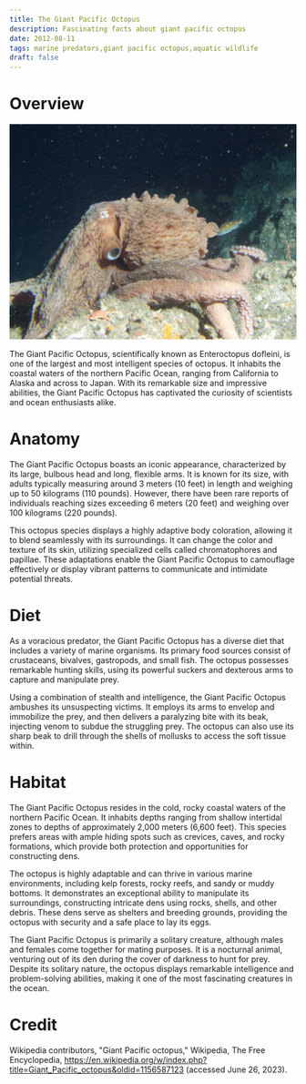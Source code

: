 ```yaml
---
title: The Giant Pacific Octopus
description: Fascinating facts about giant pacific octopus
date: 2012-08-11
tags: marine predators,giant pacific octopus,aquatic wildlife
draft: false
---
```

# Overview

<img src="../assets/giant_pacific_octopus.jpg">

The Giant Pacific Octopus, scientifically known as Enteroctopus dofleini, is one of the largest and most intelligent species of octopus. It inhabits the coastal waters of the northern Pacific Ocean, ranging from California to Alaska and across to Japan. With its remarkable size and impressive abilities, the Giant Pacific Octopus has captivated the curiosity of scientists and ocean enthusiasts alike.

# Anatomy

The Giant Pacific Octopus boasts an iconic appearance, characterized by its large, bulbous head and long, flexible arms. It is known for its size, with adults typically measuring around 3 meters (10 feet) in length and weighing up to 50 kilograms (110 pounds). However, there have been rare reports of individuals reaching sizes exceeding 6 meters (20 feet) and weighing over 100 kilograms (220 pounds).

This octopus species displays a highly adaptive body coloration, allowing it to blend seamlessly with its surroundings. It can change the color and texture of its skin, utilizing specialized cells called chromatophores and papillae. These adaptations enable the Giant Pacific Octopus to camouflage effectively or display vibrant patterns to communicate and intimidate potential threats.

# Diet

As a voracious predator, the Giant Pacific Octopus has a diverse diet that includes a variety of marine organisms. Its primary food sources consist of crustaceans, bivalves, gastropods, and small fish. The octopus possesses remarkable hunting skills, using its powerful suckers and dexterous arms to capture and manipulate prey.

Using a combination of stealth and intelligence, the Giant Pacific Octopus ambushes its unsuspecting victims. It employs its arms to envelop and immobilize the prey, and then delivers a paralyzing bite with its beak, injecting venom to subdue the struggling prey. The octopus can also use its sharp beak to drill through the shells of mollusks to access the soft tissue within.

# Habitat

The Giant Pacific Octopus resides in the cold, rocky coastal waters of the northern Pacific Ocean. It inhabits depths ranging from shallow intertidal zones to depths of approximately 2,000 meters (6,600 feet). This species prefers areas with ample hiding spots such as crevices, caves, and rocky formations, which provide both protection and opportunities for constructing dens.

The octopus is highly adaptable and can thrive in various marine environments, including kelp forests, rocky reefs, and sandy or muddy bottoms. It demonstrates an exceptional ability to manipulate its surroundings, constructing intricate dens using rocks, shells, and other debris. These dens serve as shelters and breeding grounds, providing the octopus with security and a safe place to lay its eggs.

The Giant Pacific Octopus is primarily a solitary creature, although males and females come together for mating purposes. It is a nocturnal animal, venturing out of its den during the cover of darkness to hunt for prey. Despite its solitary nature, the octopus displays remarkable intelligence and problem-solving abilities, making it one of the most fascinating creatures in the ocean.

# Credit

Wikipedia contributors, "Giant Pacific octopus," Wikipedia, The Free Encyclopedia, <https://en.wikipedia.org/w/index.php?title=Giant_Pacific_octopus&oldid=1156587123> (accessed June 26, 2023).
